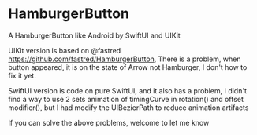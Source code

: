 # HamburgerButton
A HamburgerButton like Android by SwiftUI and UIKit

UIKit version is based on @fastred https://github.com/fastred/HamburgerButton, There is a problem, when button appeared, it is on the state of Arrow not Hamburger, I don't how to fix it yet.

SwiftUI version is code on pure SwiftUI, and it also has a problem, I didn't find a way to use 2 sets animation of timingCurve in rotation() and offset modifier(), but I had modify the UIBezierPath to reduce animation artifacts

If you can solve the above problems, welcome to let me know
